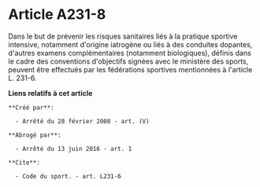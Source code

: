 # Article A231-8

Dans le but de prévenir les risques sanitaires liés à la pratique sportive intensive, notamment d'origine iatrogène ou liés à
des conduites dopantes, d'autres examens complémentaires (notamment biologiques), définis dans le cadre des conventions
d'objectifs signées avec le ministère des sports, peuvent être effectués par les fédérations sportives mentionnées à
l'article L. 231-6.

**Liens relatifs à cet article**

	**Créé par**:

	  - Arrêté du 28 février 2008 - art. (V)

	**Abrogé par**:

	  - Arrêté du 13 juin 2016 - art. 1

	**Cite**:

	  - Code du sport. - art. L231-6
